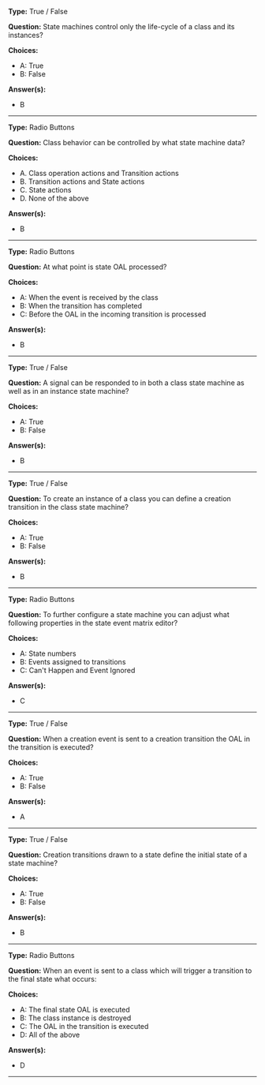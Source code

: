 __Type:__ True / False

__Question:__ State machines control only the life-cycle of a class and its instances? 

__Choices:__
  - A: True
  - B: False
  
__Answer(s):__
  - B

----

__Type:__ Radio Buttons

__Question:__ Class behavior can be controlled by what state machine data?

__Choices:__ 
  - A. Class operation actions and Transition actions
  - B. Transition actions and State actions
  - C. State actions
  - D. None of the above
  
__Answer(s):__
  - B

----
  
__Type:__ Radio Buttons
 
__Question:__ At what point is state OAL processed?

__Choices:__
  - A: When the event is received by the class
  - B: When the transition has completed
  - C: Before the OAL in the incoming transition is processed
  
__Answer(s):__
  - B
  
----
  
__Type:__ True / False
 
__Question:__ A signal can be responded to in both a class state machine as well as in an instance state machine?

__Choices:__
  - A: True
  - B: False
  
__Answer(s):__
  - B
  
----

__Type:__ True / False

__Question:__ To create an instance of a class you can define a creation transition in the class state machine?

__Choices:__
  - A:  True
  - B:  False
  
__Answer(s):__
  - B
  
----

__Type:__ Radio Buttons
 
__Question:__ To further configure a state machine you can adjust what following properties in the state event matrix editor?

__Choices:__
  - A: State numbers
  - B: Events assigned to transitions
  - C: Can't Happen and Event Ignored
  
__Answer(s):__
  - C
  
----

__Type:__ True / False

__Question:__ When a creation event is sent to a creation transition the OAL in the transition is executed?

__Choices:__
  - A:  True
  - B:  False
  
__Answer(s):__
  - A
  
----

__Type:__ True / False

__Question:__ Creation transitions drawn to a state define the initial state of a state machine? 

__Choices:__
  - A:  True
  - B:  False
  
__Answer(s):__
  - B
  
----

__Type:__ Radio Buttons

__Question:__ When an event is sent to a class which will trigger a transition to the final state what occurs:

__Choices:__
  - A:  The final state OAL is executed
  - B:  The class instance is destroyed
  - C:  The OAL in the transition is executed
  - D:  All of the above
  
__Answer(s):__
  - D
  
----
